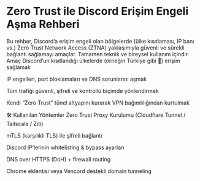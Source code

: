 # Zero Trust ile Discord Erişim Engeli Aşma Rehberi

Bu rehber, Discord’a erişim engeli olan bölgelerde (ülke kısıtlaması, IP banı vs.) Zero Trust Network Access (ZTNA) yaklaşımıyla güvenli ve sürekli bağlantı sağlamayı amaçlar. Tamamen teknik ve bireysel kullanım içindir.
Amaç
Discord’un kısıtlandığı ülkelerde (örneğin Türkiye gibi 🫠) erişim sağlamak

IP engelleri, port bloklamaları ve DNS sorunlarını aşmak

Tüm trafiği güvenli, şifreli ve kontrollü biçimde yönlendirmek

Kendi “Zero Trust” tünel altyapını kurarak VPN bağımlılığından kurtulmak

🛠️ Kullanılan Yöntemler
Zero Trust Proxy Kurulumu (Cloudflare Tunnel / Tailscale / Ziti)

mTLS (karşılıklı TLS) ile şifreli bağlantı

Discord IP’lerinin whitelisting & bypass ayarları

DNS over HTTPS (DoH) + firewall routing

Chrome eklentisi veya Vencord destekli domain tunneling
